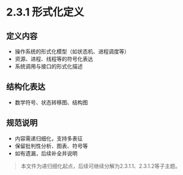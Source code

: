# 2.3.1 形式化定义

## 定义内容

- 操作系统的形式化模型（如状态机、进程调度等）
- 资源、进程、线程等的符号化表达
- 系统调用与接口的形式化描述

## 结构化表达

- 数学符号、状态转移图、结构图

## 规范说明

- 内容需递归细化，支持多表征
- 保留批判性分析、图表、符号等
- 如有遗漏，后续补全并说明

> 本文件为递归细化起点，后续可继续分解为2.3.1.1、2.3.1.2等子主题。
